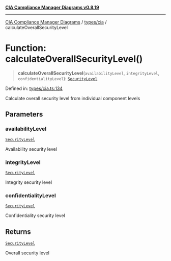 [**CIA Compliance Manager Diagrams v0.8.19**](../../../README.md)

***

[CIA Compliance Manager Diagrams](../../../modules.md) / [types/cia](../README.md) / calculateOverallSecurityLevel

# Function: calculateOverallSecurityLevel()

> **calculateOverallSecurityLevel**(`availabilityLevel`, `integrityLevel`, `confidentialityLevel`): [`SecurityLevel`](../type-aliases/SecurityLevel.md)

Defined in: [types/cia.ts:134](https://github.com/Hack23/cia-compliance-manager/blob/8a17389ebf0d2a027875b835eec814811b99abcc/src/types/cia.ts#L134)

Calculate overall security level from individual component levels

## Parameters

### availabilityLevel

[`SecurityLevel`](../type-aliases/SecurityLevel.md)

Availability security level

### integrityLevel

[`SecurityLevel`](../type-aliases/SecurityLevel.md)

Integrity security level

### confidentialityLevel

[`SecurityLevel`](../type-aliases/SecurityLevel.md)

Confidentiality security level

## Returns

[`SecurityLevel`](../type-aliases/SecurityLevel.md)

Overall security level
